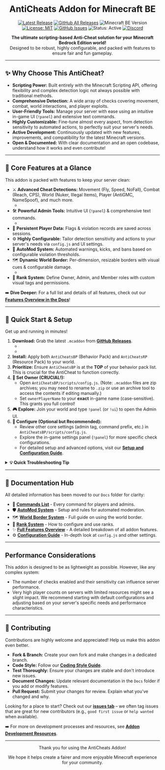 <p align="center">
  <!-- TODO: Add a cool project logo/banner here. Example: <img src="link_to_your_logo.png" alt="AntiCheats Addon Logo" width="200"/> -->
  <h1 align="center">AntiCheats Addon for Minecraft BE</h1>
</p>

<p align="center">
  <a href="https://github.com/SjnExe/AntiCheats/releases/latest"><img src="https://img.shields.io/github/v/release/SjnExe/AntiCheats?label=latest%20version&display_name=tag&sort=semver&style=for-the-badge" alt="Latest Release"/></a>
  <a href="https://github.com/SjnExe/AntiCheats/releases"><img src="https://img.shields.io/github/downloads/SjnExe/AntiCheats/total?style=for-the-badge" alt="GitHub All Releases"/></a>
  <img src="https://img.shields.io/badge/Minecraft_BE-1.21.90%2B-brightgreen?style=for-the-badge&logo=minecraft" alt="Minecraft BE Version"/>
  <a href="LICENSE"><img src="https://img.shields.io/badge/License-MIT-yellow?style=for-the-badge" alt="License: MIT"/></a>
  <a href="https://github.com/SjnExe/AntiCheats/issues"><img src="https://img.shields.io/github/issues/SjnExe/AntiCheats?style=for-the-badge&logo=github" alt="GitHub Issues"/></a>
  <img src="https://img.shields.io/badge/Status-Active-green?style=for-the-badge" alt="Status: Active"/>
  <a href="https://discord.gg/SMUHUnGyyz"><img src="https://img.shields.io/badge/Discord-Join_Us-7289DA?style=for-the-badge&logo=discord&logoColor=white" alt="Discord"/></a>
</p>

<p align="center">
  <strong>The ultimate scripting-based Anti-Cheat solution for your Minecraft Bedrock Edition world!</strong>
  <br />
  Designed to be robust, highly configurable, and packed with features to ensure fair and fun gameplay.
</p>

---

## ✨ Why Choose This AntiCheat?

*   **Scripting Power:** Built entirely with the Minecraft Scripting API, offering flexibility and complex detection logic not always possible with traditional methods.
*   **Comprehensive Detection:** A wide array of checks covering movement, combat, world interactions, and player exploits.
*   **User-Friendly Tools:** Manage your server with ease using an intuitive in-game UI (`!panel`) and extensive text commands.
*   **Highly Customizable:** Fine-tune almost every aspect, from detection sensitivity to automated actions, to perfectly suit your server's needs.
*   **Active Development:** Continuously updated with new features, improvements, and compatibility for the latest Minecraft versions.
*   **Open & Documented:** With clear documentation and an open codebase, understand how it works and even contribute!

---

## 🌟 Core Features at a Glance

This addon is packed with features to keep your server clean:

*   ⚔️ **Advanced Cheat Detections:** Movement (Fly, Speed, NoFall), Combat (Reach, CPS), World (Nuker, Illegal Items), Player (AntiGMC, NameSpoof), and much more.
    *   <!-- TODO: Placeholder for a GIF/Screenshot showcasing a cheat detection in action -->
*   🛠️ **Powerful Admin Tools:** Intuitive UI (`!panel`) & comprehensive text commands.
    *   <!-- TODO: Placeholder for a GIF/Screenshot of the !panel UI -->
*   💾 **Persistent Player Data:** Flags & violation records are saved across sessions.
*   ⚙️ **Highly Configurable:** Tailor detection sensitivity and actions to your server's needs via `config.js` and UI settings.
*   🤖 **AutoMod System:** Automated warnings, kicks, and bans based on configurable violation thresholds.
*   🗺️ **Dynamic World Border:** Per-dimension, resizable borders with visual cues & configurable damage.
    *   <!-- TODO: Placeholder for a GIF/Screenshot of the World Border visuals -->
*   🏅 **Rank System:** Define Owner, Admin, and Member roles with custom visual tags and permissions.

➡️ **Dive Deeper:** For a full list and details of all features, check out our [**Features Overview in the Docs**](Docs/FeaturesOverview.md)!

---

## 🚀 Quick Start & Setup

Get up and running in minutes!

1.  **Download:** Grab the latest `.mcaddon` from [**GitHub Releases**](https://github.com/SjnExe/AntiCheats/releases).
    *   <!-- Optional: Link to a video installation tutorial if one is created -->
    *   <!-- Example: [Watch Video Tutorial](your_video_link_here) -->
2.  **Install:** Apply both `AntiCheatsBP` (Behavior Pack) and `AntiCheatsRP` (Resource Pack) to your world.
3.  **Prioritize:** Ensure `AntiCheatsBP` is at the **TOP** of your behavior pack list. This is crucial for the AntiCheat to function correctly.
4.  **👑 Set Owner (CRUCIAL!):**
    *   Open `AntiCheatsBP/scripts/config.js`. (Note: `.mcaddon` files are zip archives; you may need to rename to `.zip` or use an archive tool to access the contents if editing manually.)
    *   Set `ownerPlayerName` to your **exact** in-game name (case-sensitive). This grants you full control!
5.  **🎮 Explore:** Join your world and type `!panel` (or `!ui`) to open the Admin UI.
6.  **🔧 Configure (Optional but Recommended):**
    *   Review other core settings (admin tag, command prefix, etc.) in `AntiCheatsBP/scripts/config.js`.
    *   Explore the in-game settings panel (`!panel`) for more specific check configurations.
    *   For detailed setup and advanced options, visit our [**Setup and Configuration Guide**](Docs/ConfigurationGuide.md).

<details>
<summary><strong>💡 Quick Troubleshooting Tip</strong></summary>

If you encounter issues, double-check that:
- `AntiCheatsBP` is at the very top of your behavior packs.
- Your `ownerPlayerName` in `config.js` is spelled correctly (case-sensitive) and matches your in-game name.
- Your Minecraft version is compatible (see badge above).
- Ensure no other addons are significantly altering player behavior in ways that might conflict (e.g., custom movement systems).
If problems persist, please [report an issue](https://github.com/SjnExe/AntiCheats/issues)!
</details>

---

## 📖 Documentation Hub

All detailed information has been moved to our `Docs` folder for clarity:

*   📜 [**Commands List**](Docs/Commands.md) - Every command for players and admins.
*   🛡️ [**AutoMod System**](Docs/AutoModDetails.md) - Setup and rules for automated moderation.
*   🗺️ [**World Border System**](Docs/WorldBorderDetails.md) - Full guide on using the world border.
*   🏅 [**Rank System**](Docs/RankSystem.md) - How to configure and use ranks.
*   ✨ [**Full Features Overview**](Docs/FeaturesOverview.md) - A detailed breakdown of all addon features.
*   ⚙️ [**Configuration Guide**](Docs/ConfigurationGuide.md) - In-depth look at `config.js` and other settings.

---

##  Performance Considerations

This addon is designed to be as lightweight as possible. However, like any complex system:
*   The number of checks enabled and their sensitivity can influence server performance.
*   Very high player counts on servers with limited resources might see a slight impact.
We recommend starting with default configurations and adjusting based on your server's specific needs and performance characteristics.

---

## 🤝 Contributing

Contributions are highly welcome and appreciated! Help us make this addon even better.

*   **Fork & Branch:** Create your own fork and make changes in a dedicated branch.
*   **Code Style:** Follow our [**Coding Style Guide**](Dev/CodingStyle.md).
*   **Test Thoroughly:** Ensure your changes are stable and don't introduce new issues.
*   **Document Changes:** Update relevant documentation in the `Docs` folder if you add or modify features.
*   **Pull Request:** Submit your changes for review. Explain what you've changed and why.

Looking for a place to start? Check out our [**issues tab**](https://github.com/SjnExe/AntiCheats/issues) – we often tag issues that are great for new contributors (e.g., `good first issue` or `help wanted` when available).

➡️ For more on development processes and resources, see [**Addon Development Resources**](Dev/README.md).

---

<p align="center">Thank you for using the AntiCheats Addon!</p>
<p align="center">We hope it helps create a fairer and more enjoyable Minecraft experience for your community.</p>
